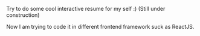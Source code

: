 Try to do some cool interactive resume for my self :) (Still under construction)

Now I am trying to code it in different frontend framework suck as ReactJS.

